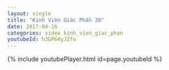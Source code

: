 ```yaml
---
layout: single
title: "Kinh Viên Giác Phần 30"
date: 2017-04-16
categories: video kinh_vien_giac_phan
youtubeId: h3GP64yJZfo
---
```


{% include youtubePlayer.html id=page.youtubeId %}